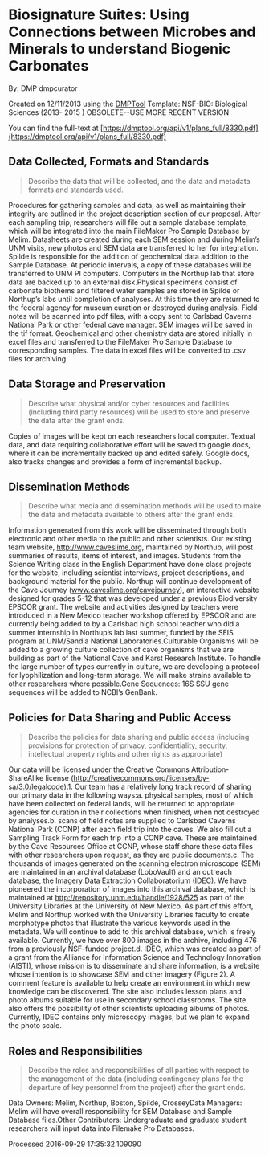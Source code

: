 # Biosignature Suites: Using Connections between Microbes and Minerals to understand Biogenic Carbonates

By: DMP dmpcurator

Created on 12/11/2013 using the [DMPTool](https://dmp.cdlib.org/) Template: NSF-BIO: Biological Sciences (2013- 2015 ) OBSOLETE--USE MORE RECENT VERSION

You can find the full-text at [https://dmptool.org/api/v1/plans_full/8330.pdf](https://dmptool.org/api/v1/plans_full/8330.pdf) 

## Data Collected, Formats and Standards

> Describe the data that will be collected, and the data and metadata formats and standards used.

Procedures for gathering samples and data, as well as maintaining their integrity are outlined in the project description section of our proposal. After each sampling trip, researchers will file out a sample database template, which will be integrated into the main FileMaker Pro Sample Database by Melim. Datasheets are created during each SEM session and during Melim&rsquo;s UNM visits, new photos and SEM data are transferred to her for integration. Spilde is responsible for the addition of geochemical data addition to the Sample Database. At periodic intervals, a copy of these databases will be transferred to UNM PI computers. Computers in the Northup lab that store data are backed up to an external disk.Physical specimens consist of carbonate biothems and filtered water samples are stored in Spilde or Northup&rsquo;s labs until completion of analyses. At this time they are returned to the federal agency for museum curation or destroyed during analysis. Field notes will be scanned into pdf files, with a copy sent to Carlsbad Caverns National Park or other federal cave manager. SEM images will be saved in the tif format. Geochemical and other chemistry data are stored initially in excel files and transferred to the FileMaker Pro Sample Database to corresponding samples. The data in excel files will be converted to .csv files for archiving.

## Data Storage and Preservation

> Describe what physical and/or cyber resources and facilities (including third party resources) will be used to store and preserve the data after the grant ends.

Copies of images will be kept on each researchers local computer. Textual data, and data requiring collaborative effort will be saved to google docs, where it can be incrementally backed up and edited safely. Google docs, also tracks changes and provides a form of incremental backup.

## Dissemination Methods

> Describe what media and dissemination methods will be used to make the data and metadata available to others after the grant ends. 

Information generated from this work will be disseminated through both electronic and other media to the public and other scientists. Our existing team website, http://www.caveslime.org, maintained by Northup, will post summaries of results, items of interest, and images. Students from the Science Writing class in the English Department have done class projects for the website, including scientist interviews, project descriptions, and background material for the public. Northup will continue development of the Cave Journey (www.caveslime.org/cavejourney), an interactive website designed for grades 5-12 that was developed under a previous Biodiversity EPSCOR grant. The website and activities designed by teachers were introduced in a New Mexico teacher workshop offered by EPSCOR and are currently being added to by a Carlsbad high school teacher who did a summer internship in Northup&rsquo;s lab last summer, funded by the SEIS program at UNM/Sandia National Laboratories.Culturable Organisms will be added to a growing culture collection of cave organisms that we are building as part of the National Cave and Karst Research Institute. To handle the large number of types currently in culture, we are developing a protocol for lyophilization and long-term storage. We will make strains available to other researchers where possible.Gene Sequences: 16S SSU gene sequences will be added to NCBI&rsquo;s GenBank.

## Policies for Data Sharing and Public Access

> Describe the policies for data sharing and public access (including provisions for protection of privacy, confidentiality, security, intellectual property rights and other rights as appropriate) 

Our data will be licensed under the Creative Commons Attribution-ShareAlike license (http://creativecommons.org/licenses/by-sa/3.0/legalcode).1. Our team has a relatively long track record of sharing our primary data in the following ways:a. physical samples, most of which have been collected on federal lands, will be returned to appropriate agencies for curation in their collections when finished, when not destroyed by analyses.b. scans of field notes are supplied to Carlsbad Caverns National Park (CCNP) after each field trip into the caves. We also fill out a Sampling Track Form for each trip into a CCNP cave. These are maintained by the Cave Resources Office at CCNP, whose staff share these data files with other researchers upon request, as they are public documents.c. The thousands of images generated on the scanning electron microscope (SEM) are maintained in an archival database (LoboVault) and an outreach database, the Imagery Data Extraction Collaboratorium (IDEC). We have pioneered the incorporation of images into this archival database, which is maintained at http://repository.unm.edu/handle/1928/525 as part of the University Libraries at the University of New Mexico. As part of this effort, Melim and Northup worked with the University Libraries faculty to create morphotype photos that illustrate the various keywords used in the metadata. We will continue to add to this archival database, which is freely available. Currently, we have over 800 images in the archive, including 476 from a previously NSF-funded project.d. IDEC, which was created as part of a grant from the Alliance for Information Science and Technology Innovation (AISTI), whose mission is to disseminate and share information, is a website whose intention is to showcase SEM and other imagery (Figure 2). A comment feature is available to help create an environment in which new knowledge can be discovered. The site also includes lesson plans and photo albums suitable for use in secondary school classrooms. The site also offers the possibility of other scientists uploading albums of photos. Currently, IDEC contains only microscopy images, but we plan to expand the photo scale.

## Roles and Responsibilities

> Describe the roles and responsibilities of all parties with respect to the management of the data (including contingency plans for the departure of key personnel from the project) after the grant ends. 

Data Owners: Melim, Northup, Boston, Spilde, CrosseyData Managers: Melim will have overall responsibility for SEM Database and Sample Database files.Other Contributors: Undergraduate and graduate student researchers will input data into Filemake Pro Databases.

Processed 2016-09-29 17:35:32.109090

